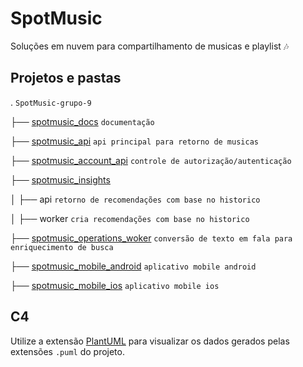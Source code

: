 # SpotMusic

Soluções em nuvem para compartilhamento de musicas e playlist 🎶

## Projetos e pastas

. `SpotMusic-grupo-9`

├── [spotmusic_docs](https://github.com/spotmusic-grupo-9/spotmusic_docs)  `documentação`

├── [spotmusic_api](https://github.com/spotmusic-grupo-9/spotmusic_api)  `api principal para retorno de musicas`

├── [spotmusic_account_api](https://github.com/spotmusic-grupo-9/spotmusic_account_api) `controle de autorização/autenticação`

├── [spotmusic_insights](https://github.com/spotmusic-grupo-9/spotmusic_insights)

│   ├── api `retorno de recomendações com base no historico`

│   ├── worker `cria recomendações com base no historico`

├── [spotmusic_operations_woker](https://github.com/spotmusic-grupo-9/spotmusic_operations_woker) `conversão de texto em fala para enriquecimento de busca`

├── [spotmusic_mobile_android](https://github.com/spotmusic-grupo-9/spotmusic_mobile_android) `aplicativo mobile android`

├── [spotmusic_mobile_ios](https://github.com/spotmusic-grupo-9/spotmusic_mobile_ios) `aplicativo mobile ios`

## C4

Utilize a extensão [PlantUML](https://marketplace.visualstudio.com/items?itemName=jebbs.plantuml) para visualizar os dados gerados pelas extensões `.puml` do projeto.

